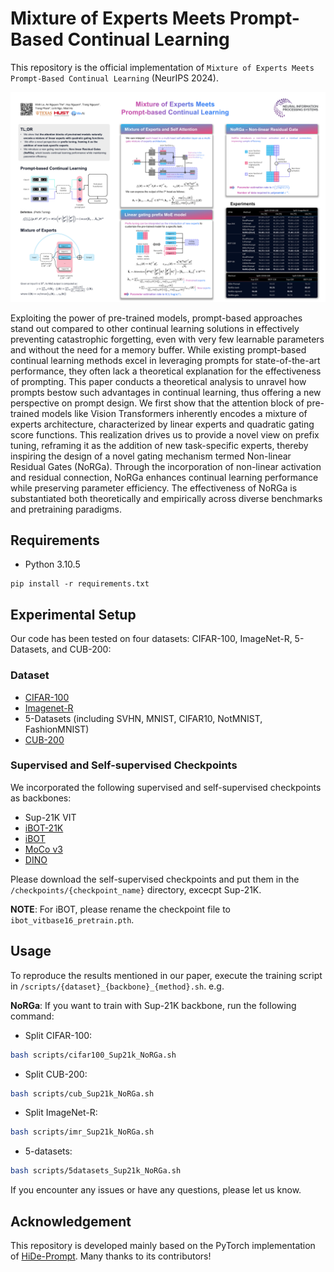 # Mixture of Experts Meets Prompt-Based Continual Learning

This repository is the official implementation of `Mixture of Experts Meets Prompt-Based Continual Learning` (NeurIPS 2024).

![](./figures/poster.png)

Exploiting the power of pre-trained models, prompt-based approaches stand out compared to other continual learning solutions in effectively preventing catastrophic forgetting, even with very few learnable parameters and without the need for a memory buffer. While existing prompt-based continual learning methods excel in leveraging prompts for state-of-the-art performance, they often lack a theoretical explanation for the effectiveness of prompting. This paper conducts a theoretical analysis to unravel how prompts bestow such advantages in continual learning, thus offering a new perspective on prompt design. We first show that the attention block of pre-trained models like Vision Transformers inherently encodes a mixture of experts architecture, characterized by linear experts and quadratic gating score functions. This realization drives us to provide a novel view on prefix tuning, reframing it as the addition of new task-specific experts, thereby inspiring the design of a novel gating mechanism termed Non-linear Residual Gates (NoRGa). Through the incorporation of non-linear activation and residual connection, NoRGa enhances continual learning performance while preserving parameter efficiency. The effectiveness of NoRGa is substantiated both theoretically and empirically across diverse benchmarks and pretraining paradigms.

## Requirements

- Python 3.10.5

```setup
pip install -r requirements.txt
```

## Experimental Setup

Our code has been tested on four datasets: CIFAR-100, ImageNet-R, 5-Datasets, and CUB-200:

### Dataset

- [CIFAR-100](https://www.cs.toronto.edu/~kriz/cifar-100-python.tar.gz)
- [Imagenet-R](https://people.eecs.berkeley.edu/~hendrycks/imagenet-r.tar)
- 5-Datasets (including SVHN, MNIST, CIFAR10, NotMNIST, FashionMNIST)
- [CUB-200](https://data.caltech.edu/records/65de6-vp158/files/CUB_200_2011.tgz)

### Supervised and Self-supervised Checkpoints

We incorporated the following supervised and self-supervised checkpoints as backbones:
- Sup-21K VIT
- [iBOT-21K](https://lf3-nlp-opensource.bytetos.com/obj/nlp-opensource/archive/2022/ibot/vitb_16_pt22k/checkpoint.pth)
- [iBOT](https://lf3-nlp-opensource.bytetos.com/obj/nlp-opensource/archive/2022/ibot/vitb_16/checkpoint_teacher.pth)
- [MoCo v3](https://drive.google.com/file/d/1bshDu4jEKztZZvwpTVXSAuCsDoXwCkfy/view?usp=share_link)
- [DINO](https://dl.fbaipublicfiles.com/dino/dino_vitbase16_pretrain/dino_vitbase16_pretrain.pth)  
  
Please download the self-supervised checkpoints and put them in the `/checkpoints/{checkpoint_name}` directory, excecpt Sup-21K. 

**NOTE**: For iBOT, please rename the checkpoint file to `ibot_vitbase16_pretrain.pth`.


## Usage

To reproduce the results mentioned in our paper, execute the training script in `/scripts/{dataset}_{backbone}_{method}.sh`. e.g.

**NoRGa**: If you want to train with Sup-21K backbone, run the following command:

- Split CIFAR-100:
```bash
bash scripts/cifar100_Sup21k_NoRGa.sh
```

- Split CUB-200:
```bash
bash scripts/cub_Sup21k_NoRGa.sh
```

- Split ImageNet-R:
```bash
bash scripts/imr_Sup21k_NoRGa.sh
```

- 5-datasets:
```bash
bash scripts/5datasets_Sup21k_NoRGa.sh
```

If you encounter any issues or have any questions, please let us know. 

## Acknowledgement
This repository is developed mainly based on the PyTorch implementation of [HiDe-Prompt](https://github.com/thu-ml/HiDe-Prompt). Many thanks to its contributors!